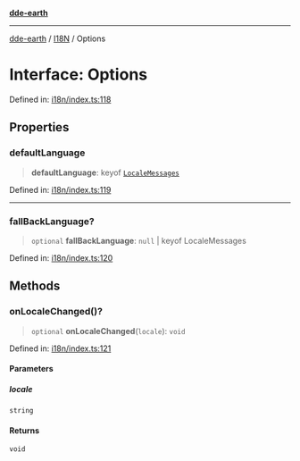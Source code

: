 [**dde-earth**](../../../../README.md)

***

[dde-earth](../../../../globals.md) / [I18N](../README.md) / Options

# Interface: Options

Defined in: [i18n/index.ts:118](https://github.com/dde-platform/dde-earth/blob/71bf8cd183d78890e103803e0d8bb92050729fda/packages/dde-earth/src/i18n/index.ts#L118)

## Properties

### defaultLanguage

> **defaultLanguage**: keyof [`LocaleMessages`](LocaleMessages.md)

Defined in: [i18n/index.ts:119](https://github.com/dde-platform/dde-earth/blob/71bf8cd183d78890e103803e0d8bb92050729fda/packages/dde-earth/src/i18n/index.ts#L119)

***

### fallBackLanguage?

> `optional` **fallBackLanguage**: `null` \| keyof LocaleMessages

Defined in: [i18n/index.ts:120](https://github.com/dde-platform/dde-earth/blob/71bf8cd183d78890e103803e0d8bb92050729fda/packages/dde-earth/src/i18n/index.ts#L120)

## Methods

### onLocaleChanged()?

> `optional` **onLocaleChanged**(`locale`): `void`

Defined in: [i18n/index.ts:121](https://github.com/dde-platform/dde-earth/blob/71bf8cd183d78890e103803e0d8bb92050729fda/packages/dde-earth/src/i18n/index.ts#L121)

#### Parameters

##### locale

`string`

#### Returns

`void`
